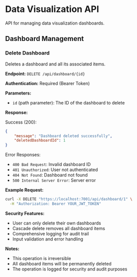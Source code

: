 # Data Visualization API

API for managing data visualization dashboards.

## Dashboard Management

### Delete Dashboard

Deletes a dashboard and all its associated items.

**Endpoint:** `DELETE /api/dashboard/{id}`

**Authentication:** Required (Bearer Token)

**Parameters:**

-   `id` (path parameter): The ID of the dashboard to delete

**Response:**

Success (200):

```json
{
    "message": "Dashboard deleted successfully",
    "deletedDashboardId": 1
}
```

Error Responses:

-   `400 Bad Request`: Invalid dashboard ID
-   `401 Unauthorized`: User not authenticated
-   `404 Not Found`: Dashboard not found
-   `500 Internal Server Error`: Server error

**Example Request:**

```bash
curl -X DELETE "https://localhost:7001/api/dashboard/1" \
  -H "Authorization: Bearer YOUR_JWT_TOKEN"
```

**Security Features:**

-   User can only delete their own dashboards
-   Cascade delete removes all dashboard items
-   Comprehensive logging for audit trail
-   Input validation and error handling

**Notes:**

-   This operation is irreversible
-   All dashboard items will be permanently deleted
-   The operation is logged for security and audit purposes
